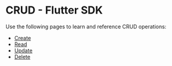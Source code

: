 # CRUD - Flutter SDK

Use the following pages to learn and reference CRUD operations:

- [Create](crud/create.md)
- [Read](crud/read.md)
- [Update](crud/update.md)
- [Delete](crud/delete.md)
